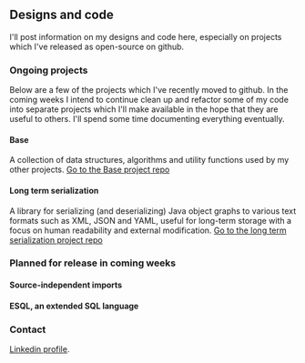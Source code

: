 ## Designs and code

I'll post information on my designs and code here, especially on projects which I've released as open-source on github.

### Ongoing projects

Below are a few of the projects which I've recently moved to github. In the coming weeks I intend to continue clean up and
refactor some of my code into separate projects which I'll make available in the hope that they are useful to others. I'll
spend some time documenting everything eventually.

#### Base

A collection of data structures, algorithms and utility functions used by my other projects. 
[Go to the Base project repo](https://github.com/vikashmadhow/base)

#### Long term serialization

A library for serializing (and deserializing) Java object graphs to various text formats such 
as XML, JSON and YAML, useful for long-term storage with a focus on human readability and external modification.
[Go to the long term serialization project repo](https://github.com/vikashmadhow/long-term-serialization)

### Planned for release in coming weeks

#### Source-independent imports
#### ESQL, an extended SQL language

### Contact

[Linkedin profile](https://linkedin.com/in/vikashmadhow).
